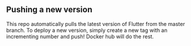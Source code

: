 ## Pushing a new version 

This repo automatically pulls the latest version of Flutter from the master branch. To deploy a new version, simply create a new tag with an incrementing number and push! Docker hub will do the rest.